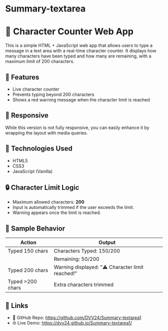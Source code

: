# Summary-textarea
# 📝 Character Counter Web App

This is a simple HTML + JavaScript web app that allows users to type a message in a text area with a real-time character counter. It displays how many characters have been typed and how many are remaining, with a maximum limit of 200 characters.

## 🔧 Features

- Live character counter
- Prevents typing beyond 200 characters
- Shows a red warning message when the character limit is reached

## 📱 Responsive

While this version is not fully responsive, you can easily enhance it by wrapping the layout with media queries.

## 📜 Technologies Used

- HTML5
- CSS3
- JavaScript (Vanilla)

## 🔒 Character Limit Logic

- Maximum allowed characters: **200**
- Input is automatically trimmed if the user exceeds the limit.
- Warning appears once the limit is reached.

## 🧪 Sample Behavior

| Action            | Output                          |
|-------------------|----------------------------------|
| Typed 150 chars    | Characters Typed: 150/200       |
|                   | Remaining: 50/200                |
| Typed 200 chars    | Warning displayed: "⚠️ Character limit reached!" |
| Typed >200 chars   | Extra characters trimmed         |

## 🔗 Links

- 🔗 GitHub Repo: https://github.com/DVV24/Summary-textarea1
- 🌐 Live Demo: https://dvv24.github.io/Summary-textarea1/
